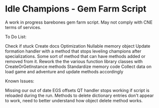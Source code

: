 # Idle Champions - Gem Farm Script

A work in progress barebones gem farm script. May not comply with CNE terms of services.

To Do List:

Check if stuck
Create docs
Optimization
Nullable memory object
Update formation handler with a method that stops leveling champions after specializations.
Some sort of method that can have methods added or removed from it.
Rework the the various function library classes with CreateOrGetInstance methods
Standardize memory code
Collect data on load game and adventure and update methods accordingly

Known Issues:

Missing our out of date EGS offsets
QT handler stops working if script is reloaded during the run.
Methods to delete dictionary entries don't appear to work, need to better understand how object delete method works.